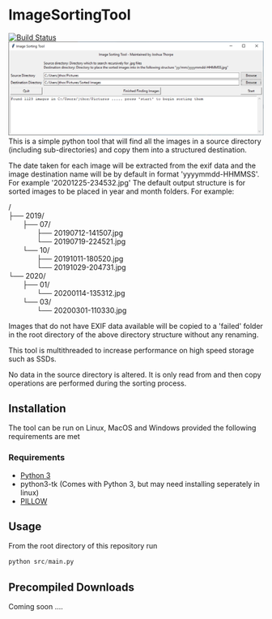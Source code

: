 # ImageSortingTool
[![Build Status](http://jenkins.thorpe.engineering:8080/buildStatus/icon?job=ImageSortingTool%2Fmaster&subject=build%20status)](http://jenkins.thorpe.engineering:8080/job/ImageSortingTool/job/master/)  
![Screenshot](https://github.com/ThorpeJosh/ImageSortingTool/blob/master/assets/ImageSortingTool.PNG?raw=true)
This is a simple python tool that will find all the images in a source directory (including sub-directories) and copy them into a structured destination.

The date taken for each image will be extracted from the exif data and the image destination name will be by default in format 'yyyymmdd-HHMMSS'. For example '20201225-234532.jpg'
The default output structure is for sorted images to be placed in year and month folders. For example:

/<br>
├── 2019/<br>
&ensp;&ensp;&ensp;&ensp;├── 07/<br>
&ensp;&ensp;&ensp;&ensp;&ensp;&ensp;&ensp;&ensp;├── 20190712-141507.jpg<br>
&ensp;&ensp;&ensp;&ensp;&ensp;&ensp;&ensp;&ensp;└── 20190719-224521.jpg<br>
&ensp;&ensp;&ensp;&ensp;└── 10/<br>
&ensp;&ensp;&ensp;&ensp;&ensp;&ensp;&ensp;&ensp;├── 20191011-180520.jpg<br>
&ensp;&ensp;&ensp;&ensp;&ensp;&ensp;&ensp;&ensp;└── 20191029-204731.jpg<br>
└── 2020/<br>
&ensp;&ensp;&ensp;&ensp;├── 01/<br>
&ensp;&ensp;&ensp;&ensp;&ensp;&ensp;&ensp;&ensp;└── 20200114-135312.jpg<br>
&ensp;&ensp;&ensp;&ensp;└── 03/<br>
&ensp;&ensp;&ensp;&ensp;&ensp;&ensp;&ensp;&ensp;└── 20200301-110330.jpg<br>

Images that do not have EXIF data available will be copied to a 'failed' folder in the root directory of the above directory structure without any renaming.

This tool is multithreaded to increase performance on high speed storage such as SSDs.

No data in the source directory is altered. It is only read from and then copy operations are performed during the sorting process.

## Installation

The tool can be run on Linux, MacOS and Windows provided the following requirements are met
### Requirements
* [Python 3](https://www.python.org/downloads/)
* python3-tk (Comes with Python 3, but may need installing seperately in linux)
* [PILLOW](https://pypi.org/project/Pillow/)

## Usage
From the root directory of this repository run
```python
python src/main.py
```

## Precompiled Downloads
Coming soon ....
